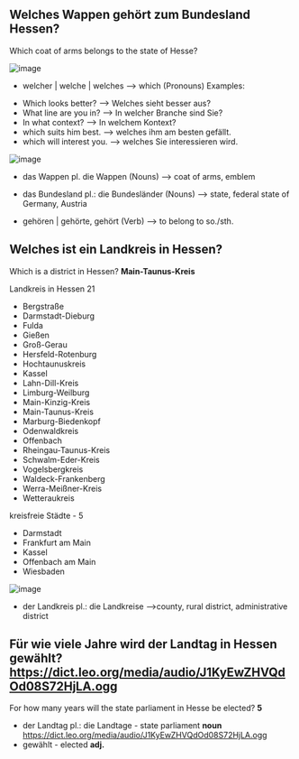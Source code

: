 Welches Wappen gehört zum Bundesland Hessen?
----------------------------------------------------------------------------------------------------
Which coat of arms belongs to the state of Hesse?

 ![image](https://user-images.githubusercontent.com/2181212/123504231-43545b00-d658-11eb-9b66-c560f5fa0a5d.png)
 
 
* welcher | welche | welches --> which (Pronouns)
Examples: 
- Which looks better? --> Welches sieht besser aus?
- What line are you in? --> In welcher Branche sind Sie?
- In what context? --> In welchem Kontext?
- which suits him best. --> welches ihm am besten gefällt.
- which will interest you. --> welches Sie interessieren wird.

![image](https://user-images.githubusercontent.com/2181212/123504358-09d01f80-d659-11eb-8e3b-6aac23ea5215.png)

* das Wappen  pl. die Wappen (Nouns)  --> coat of arms, emblem

* das Bundesland  pl.: die Bundesländer (Nouns) --> state, federal state of Germany, Austria

* gehören  | gehörte, gehört (Verb) --> to belong to so./sth.

Welches ist ein Landkreis in Hessen?
------------------------------------------------------------------
Which is a district in Hessen? **Main-Taunus-Kreis**

Landkreis in Hessen 21
* Bergstraße
* Darmstadt-Dieburg
* Fulda
* Gießen
* Groß-Gerau
* Hersfeld-Rotenburg
* Hochtaunuskreis
* Kassel
* Lahn-Dill-Kreis
* Limburg-Weilburg
* Main-Kinzig-Kreis
* Main-Taunus-Kreis
* Marburg-Biedenkopf
* Odenwaldkreis
* Offenbach 
* Rheingau-Taunus-Kreis
* Schwalm-Eder-Kreis
* Vogelsbergkreis
* Waldeck-Frankenberg
* Werra-Meißner-Kreis
* Wetteraukreis

kreisfreie Städte - 5
* Darmstadt
* Frankfurt am Main
* Kassel
* Offenbach am Main
* Wiesbaden

![image](https://user-images.githubusercontent.com/2181212/123504712-16ee0e00-d65b-11eb-8792-644dddd4ecca.png)

* der Landkreis  pl.: die Landkreise -->county, rural district,	administrative district

Für wie viele Jahre wird der Landtag in Hessen gewählt? https://dict.leo.org/media/audio/J1KyEwZHVQdOd08S72HjLA.ogg
-------------------------------------------------------
For how many years will the state parliament in Hesse be elected? **5**
* der Landtag  pl.: die Landtage -  	state parliament **noun** https://dict.leo.org/media/audio/J1KyEwZHVQdOd08S72HjLA.ogg
* gewählt - elected  **adj.**
